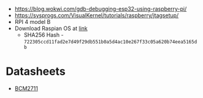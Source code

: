 * https://blog.wokwi.com/gdb-debugging-esp32-using-raspberry-pi/
* https://sysprogs.com/VisualKernel/tutorials/raspberry/jtagsetup/
* RPI 4 model B
* Download Raspian OS at [link](https://www.raspberrypi.com/software/operating-systems/)
    * SHA256 Hash - `722305ccd11fad2e7d49f29db551b0a5d4ac10e267f33c05a620b74eea5165db`


# Datasheets

* [BCM2711]()